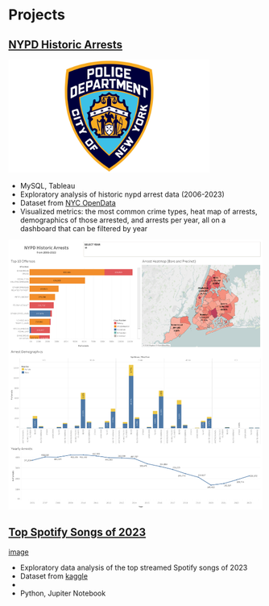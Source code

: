 # Projects

## [NYPD Historic Arrests](https://github.com/kennyhj/nypd_arrests/tree/main)
 <img src = "images/nypd%20logo.jpg" width = "400">
 
- MySQL, Tableau
- Exploratory analysis of historic nypd arrest data (2006-2023)
- Dataset from [NYC OpenData](https://data.cityofnewyork.us/Public-Safety/NYPD-Arrests-Data-Historic-/8h9b-rp9u/about_data)
- Visualized metrics: the most common crime types, heat map of arrests, demographics of those arrested, and arrests per year, all on a dashboard that can be filtered by year
<img src = "images/NYPD%20Arrest%20Dashboard.png" width = "800">

## [Top Spotify Songs of 2023](repolink)
[image](linktoimage)
- Exploratory data analysis of the top streamed Spotify songs of 2023
- Dataset from [kaggle](link)
- 
- Python, Jupiter Notebook
